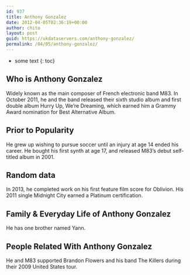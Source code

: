 ```yaml
---
id: 937
title: Anthony Gonzalez
date: 2012-04-05T02:36:19+00:00
author: chito
layout: post
guid: https://ukdataservers.com/anthony-gonzalez/
permalink: /04/05/anthony-gonzalez/
---
```


* some text
{: toc}


## Who is  Anthony Gonzalez
                  
                  
                  
Widely known as the main composer of French electronic band M83. In October 2011, he and the band released their sixth studio album and first double album Hurry Up, We&#8217;re Dreaming, which earned him a Grammy Award nomination for Best Alternative Album.
                  
                
                
                
## Prior to Popularity 
                  
                  
                  
He grew up wishing to pursue soccer until an injury at age 14 ended his career. He bought his first synth at age 17, and released M83&#8217;s debut self-titled album in 2001.
                  
                
                
                
## Random data 
                  
                  
                  
In 2013, he completed work on his first feature film score for Oblivion. His 2011 single Midnight City earned a Platinum certification.
                  
                
                
                
## Family & Everyday Life of Anthony Gonzalez
                  
                  
                  
He has one brother named Yann.
                  
                
                
                
## People Related With  Anthony Gonzalez
                  
                  
                  
He and M83 supported Brandon Flowers and his band The Killers during their 2009 United States tour.
                  
                
              
            
          
          
          
    
    
  
